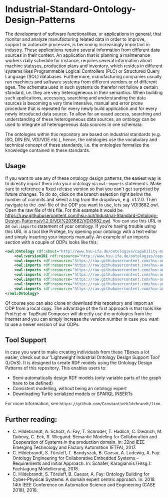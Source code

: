 # Industrial-Standard-Ontology-Design-Patterns

The development of software functionalities, or applications in general, that monitor and analyze manufacturing related data in order to improve, support or automate processes, is becoming increasingly important in industry. These applications require several information from different data sources in their context. An application that is planning a maintenance workers daily schedule for instance, requires several information about machine statuses, production plans and inventory, which resides in different systems likes Programmable Logical Controllers (PLC) or Structured Query Language (SQL) databases. Furthermore, manufacturing companies usually run machines and software systems from different vendors or of different ages. The schemata used in such systems do therefor not follow a certain standard, i.e. they are very heterogeneous in their semantics. When building such applications, accessing, searching and understanding the data sources is becoming a very time intensive, manual and error prone procedure that is repeated for every newly build application and for every newly introduced data source. To allow for an eased access, searching and understanding of these heterogeneous data sources, an ontology can be used to integrate all heterogeneous data sources in one schemata. 

The ontologies within this repository are based on industrial standards (e.g. ISO, DIN EN, VDI/VDE etc.), hence, the ontologies use the vocabulary and technical concept of these standards, i.e. the ontologies formalize the knowledge contained in these standards.

## Usage
If you want to use any of these ontology design patterns, the easiest way is to directly import them into your ontology via `owl:imports` statements. Make sure to reference a fixed release version so that you can't get surprised by future changes. To do so, click on the branch selection right below the number of commits and select a tag from the dropdown, e.g. v1.2.0. Then navigate to the .owl-file of the ODP you want to use, lets say VDI3682.owl. Open the raw file of this file. For this example it would be https://raw.githubusercontent.com/hsu-aut/Industrial-Standard-Ontology-Design-Patterns/v1.2.0/VDI%203682/VDI3682.owl. You can use this URL in an `owl:imports` statement of your ontology. If you're having trouble using this URL in a tool like Protégé, try opening your ontology with a text editor and simply inserting your imports manually.
An example of an imports section with a couple of ODPs looks like this:

```xml
<owl:Ontology rdf:about="http://www.hsu-ifa.de/ontologies/capability-model#">
    <owl:versionIRI rdf:resource="http://www.hsu-ifa.de/ontologies/capability-model/1.0.0#"/>
    <owl:imports rdf:resource="https://raw.githubusercontent.com/hsu-aut/Industrial-Standard-Ontology-Design-Patterns/v1.2.0/DIN%208580/DIN8580.owl"/>
    <owl:imports rdf:resource="https://raw.githubusercontent.com/hsu-aut/Industrial-Standard-Ontology-Design-Patterns/v1.2.0/DIN%20EN%2061360/DINEN61360.owl"/>
    <owl:imports rdf:resource="https://raw.githubusercontent.com/hsu-aut/Industrial-Standard-Ontology-Design-Patterns/v1.2.0/OPC%20UA/OpcUa.owl"/>
    <owl:imports rdf:resource="https://raw.githubusercontent.com/hsu-aut/Industrial-Standard-Ontology-Design-Patterns/v1.2.0/VDI%202206/VDI2206.owl"/>
    <owl:imports rdf:resource="https://raw.githubusercontent.com/hsu-aut/Industrial-Standard-Ontology-Design-Patterns/v1.2.0/VDI%202860/VDI2860.owl"/>
    <owl:imports rdf:resource="https://raw.githubusercontent.com/hsu-aut/Industrial-Standard-Ontology-Design-Patterns/v1.2.0/VDI%203682/VDI3682.owl"/>
    <owl:imports rdf:resource="https://raw.githubusercontent.com/hsu-aut/Industrial-Standard-Ontology-Design-Patterns/v1.2.0/WADL/WADL.owl"/>
</owl:Ontology>
```
Of course you can also clone or download this repository and import an ODP from a local copy. The advantage of the first approach is that tools like Protégé or TopBraid Composer will directly use the ontologies from the internet and you can simply increase the version number in case you want to use a newer version of our ODPs.

## Tool Support
In case you want to make creating individuals from these TBoxes a lot easier, check out our 'Lightweight Industrial Ontology Design Support Tool' (LiOnS). It is designed to create RDF models using the Ontology Design Patterns of this repository. This enables users to:
- Semi-automatically design RDF models (only variable parts of the graph have to be defined)
- Consistent modelling, without being an ontology expert
- Downloading Turtle serialized models or SPARQL INSERTs

For more information, see `https://github.com/ConstantinHildebrandt/lion`.

## Further reading:
- C. Hildebrandt, A. Scholz, A. Fay, T. Schröder, T. Hadlich, C. Diedrich, M. Dubovy, C. Eck, R. Wiegand: Semantic Modeling for Collaboration and Cooperation of Systems in the production domain. In: 22nd IEEE Emerging Technology and Factory Automation (ETFA), 2017.
-  C. Hildebrandt, S. Törsleff, T. Bandyszak, B. Caesar, A. Ludewig, A. Fay: Ontology Engineering for Collaborative Embedded Systems – Requirements and Initial Approach. In: Schäfer, Karagiannis (Hrsg.): Fachtagung Modellierung, 2018.
- C. Hildebrandt, S. Törsleff, B. Caesar, A. Fay: Ontology Building for Cyber-Physical Systems: A domain expert centric approach. In: 2018 14th IEEE Conference on Automation Science and Engineering (CASE 2018), 2018.
